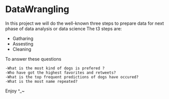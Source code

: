 # DataWrangling

In this project we will do the well-known three steps to prepare data for next phase of data analysis or data science
The t3 steps are:

  - Gatharing
  - Assesting
  - Cleaning

To answer these questions

    -What is the most kind of dogs is prefered ?
    -Who have got the highest favorites and retweets?
    -What is the top frequent predictions of dogs have occured?
    -What is the most name repeated?

Enjoy ^_~ 
